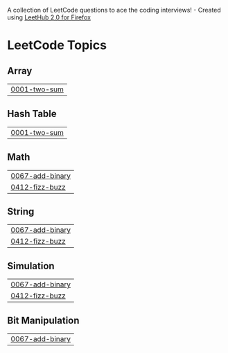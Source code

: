 A collection of LeetCode questions to ace the coding interviews! - Created using [LeetHub 2.0 for Firefox](https://github.com/maitreya2954/LeetHub-2.0-Firefox)
<!---LeetCode Topics Start-->
# LeetCode Topics
## Array
|  |
| ------- |
| [0001-two-sum](https://github.com/Kanvad/Leetcode/tree/master/0001-two-sum) |
## Hash Table
|  |
| ------- |
| [0001-two-sum](https://github.com/Kanvad/Leetcode/tree/master/0001-two-sum) |
## Math
|  |
| ------- |
| [0067-add-binary](https://github.com/Kanvad/Leetcode/tree/master/0067-add-binary) |
| [0412-fizz-buzz](https://github.com/Kanvad/Leetcode/tree/master/0412-fizz-buzz) |
## String
|  |
| ------- |
| [0067-add-binary](https://github.com/Kanvad/Leetcode/tree/master/0067-add-binary) |
| [0412-fizz-buzz](https://github.com/Kanvad/Leetcode/tree/master/0412-fizz-buzz) |
## Simulation
|  |
| ------- |
| [0067-add-binary](https://github.com/Kanvad/Leetcode/tree/master/0067-add-binary) |
| [0412-fizz-buzz](https://github.com/Kanvad/Leetcode/tree/master/0412-fizz-buzz) |
## Bit Manipulation
|  |
| ------- |
| [0067-add-binary](https://github.com/Kanvad/Leetcode/tree/master/0067-add-binary) |
<!---LeetCode Topics End-->